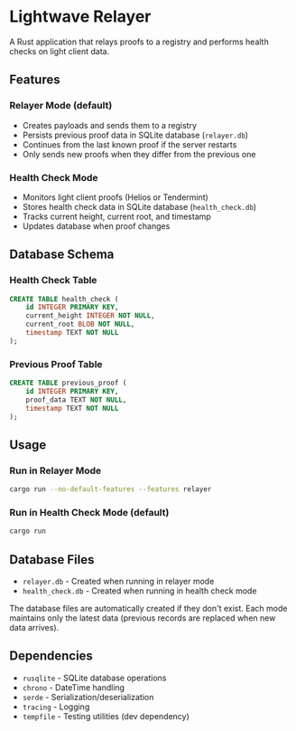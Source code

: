 # Lightwave Relayer

A Rust application that relays proofs to a registry and performs health checks on light client data.

## Features

### Relayer Mode (default)
- Creates payloads and sends them to a registry
- Persists previous proof data in SQLite database (`relayer.db`)
- Continues from the last known proof if the server restarts
- Only sends new proofs when they differ from the previous one

### Health Check Mode
- Monitors light client proofs (Helios or Tendermint)
- Stores health check data in SQLite database (`health_check.db`)
- Tracks current height, current root, and timestamp
- Updates database when proof changes

## Database Schema

### Health Check Table
```sql
CREATE TABLE health_check (
    id INTEGER PRIMARY KEY,
    current_height INTEGER NOT NULL,
    current_root BLOB NOT NULL,
    timestamp TEXT NOT NULL
);
```

### Previous Proof Table
```sql
CREATE TABLE previous_proof (
    id INTEGER PRIMARY KEY,
    proof_data TEXT NOT NULL,
    timestamp TEXT NOT NULL
);
```

## Usage

### Run in Relayer Mode
```bash
cargo run --no-default-features --features relayer
```

### Run in Health Check Mode (default)
```bash
cargo run
```

## Database Files

- `relayer.db` - Created when running in relayer mode
- `health_check.db` - Created when running in health check mode

The database files are automatically created if they don't exist. Each mode maintains only the latest data (previous records are replaced when new data arrives).

## Dependencies

- `rusqlite` - SQLite database operations
- `chrono` - DateTime handling
- `serde` - Serialization/deserialization
- `tracing` - Logging
- `tempfile` - Testing utilities (dev dependency) 